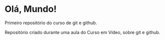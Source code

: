 # Olá, Mundo!
 Primeiro repositório do curso de git e github.

 Repositório criado durante uma aula do Curso em Vídeo, sobre git e github.

